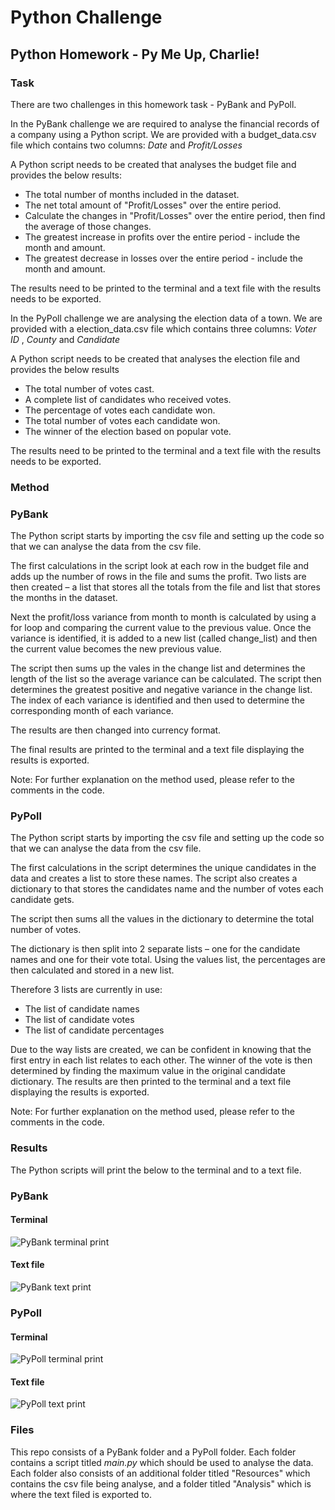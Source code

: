 # Python Challenge
## Python Homework - Py Me Up, Charlie!

### Task
There are two challenges in this homework task - PyBank and PyPoll.

In the PyBank challenge we are required to analyse the financial records of a company using a Python script. 
We are provided with a budget_data.csv file which contains two columns: _Date_ and _Profit/Losses_

A Python script needs to be created that analyses the budget file and provides the below results:

* The total number of months included in the dataset.
* The net total amount of "Profit/Losses" over the entire period.
* Calculate the changes in "Profit/Losses" over the entire period, then find the average of those changes.
* The greatest increase in profits over the entire period - include the month and amount.
* The greatest decrease in losses over the entire period - include the month and amount.

The results need to be printed to the terminal and a text file with the results needs to be exported.

In the PyPoll challenge we are analysing the election data of a town.
We are provided with a election_data.csv file which contains three columns: _Voter ID_ , _County_ and _Candidate_

A Python script needs to be created that analyses the election file and provides the below results

* The total number of votes cast.
* A complete list of candidates who received votes.
* The percentage of votes each candidate won.
* The total number of votes each candidate won.
* The winner of the election based on popular vote.

The results need to be printed to the terminal and a text file with the results needs to be exported.

### Method

### PyBank
The Python script starts by importing the csv file and setting up the code so that we can analyse the data from the csv file. 

The first calculations in the script look at each row in the budget file and adds up the number of rows in the file and sums the profit. Two lists are then created – a list that stores all the totals from the file and list that stores the months in the dataset.

Next the profit/loss variance from month to month is calculated by using a for loop and comparing the current value to the previous value. Once the variance is identified, it is added to a new list (called change_list) and then the current value becomes the new previous value. 

The script then sums up the vales in the change list and determines the length of the list so the average variance can be calculated.
The script then determines the greatest positive and negative variance in the change list. The index of each variance is identified and then used to determine the corresponding month of each variance.

The results are then changed into currency format.

The final results are printed to the terminal and a text file displaying the results is exported.

Note: For further explanation on the method used, please refer to the comments in the code.

### PyPoll
The Python script starts by importing the csv file and setting up the code so that we can analyse the data from the csv file. 

The first calculations in the script determines the unique candidates in the data and creates a list to store these names. The script also creates a dictionary to that stores the candidates name and the number of votes each candidate gets.

The script then sums all the values in the dictionary to determine the total number of votes.

The dictionary is then split into 2 separate lists – one for the candidate names and one for their vote total. Using the values list, the percentages are then calculated and stored in a new list.

Therefore 3 lists are currently in use:
*	The list of candidate names
*	The list of candidate votes
*	The list of candidate percentages

Due to the way lists are created, we can be confident in knowing that the first entry in each list relates to each other.
The winner of the vote is then determined by finding the maximum value in the original candidate dictionary. 
The results are then printed to the terminal and a text file displaying the results is exported.

Note: For further explanation on the method used, please refer to the comments in the code.

### Results
The Python scripts will print the below to the terminal and to a text file.

### PyBank
#### Terminal
![PyBank terminal print](https://user-images.githubusercontent.com/82348616/119446973-92b21d80-bd72-11eb-9438-de3d1fd4acb0.PNG)

#### Text file
![PyBank text print](https://user-images.githubusercontent.com/82348616/119446993-9a71c200-bd72-11eb-98b4-5e2b37938a06.PNG)

### PyPoll
#### Terminal
![PyPoll terminal print](https://user-images.githubusercontent.com/82348616/119447024-a3629380-bd72-11eb-93da-555ec11d45ac.PNG)

#### Text file
![PyPoll text print](https://user-images.githubusercontent.com/82348616/119447037-a8bfde00-bd72-11eb-9018-a9681fef631f.PNG)

### Files
This repo consists of a PyBank folder and a PyPoll folder. Each folder contains a script titled _main.py_ which should be used to analyse the data.
Each folder also consists of an additional folder titled "Resources" which contains the csv file being analyse, and a folder titled "Analysis" which is where the text filed is exported to.
